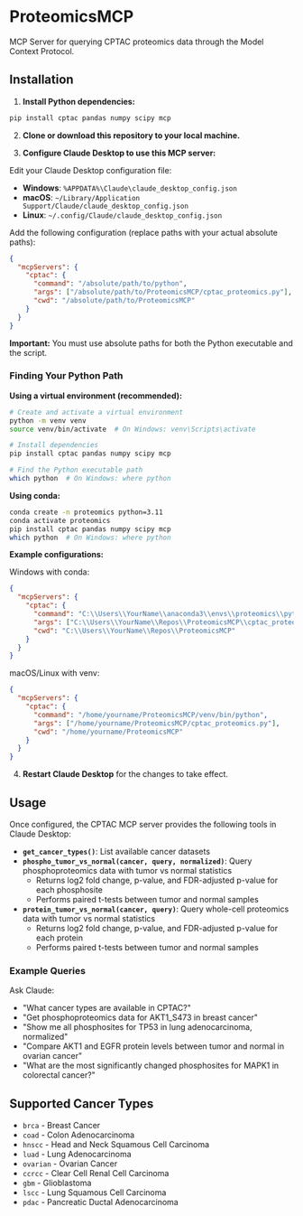 # ProteomicsMCP

MCP Server for querying CPTAC proteomics data through the Model Context Protocol.

## Installation

1. **Install Python dependencies:**

```bash
pip install cptac pandas numpy scipy mcp
```

2. **Clone or download this repository to your local machine.**

3. **Configure Claude Desktop to use this MCP server:**

Edit your Claude Desktop configuration file:
- **Windows**: `%APPDATA%\Claude\claude_desktop_config.json`
- **macOS**: `~/Library/Application Support/Claude/claude_desktop_config.json`
- **Linux**: `~/.config/Claude/claude_desktop_config.json`

Add the following configuration (replace paths with your actual absolute paths):

```json
{
  "mcpServers": {
    "cptac": {
      "command": "/absolute/path/to/python",
      "args": ["/absolute/path/to/ProteomicsMCP/cptac_proteomics.py"],
      "cwd": "/absolute/path/to/ProteomicsMCP"
    }
  }
}
```

**Important:** You must use absolute paths for both the Python executable and the script.

### Finding Your Python Path

**Using a virtual environment (recommended):**
```bash
# Create and activate a virtual environment
python -m venv venv
source venv/bin/activate  # On Windows: venv\Scripts\activate

# Install dependencies
pip install cptac pandas numpy scipy mcp

# Find the Python executable path
which python  # On Windows: where python
```

**Using conda:**
```bash
conda create -n proteomics python=3.11
conda activate proteomics
pip install cptac pandas numpy scipy mcp
which python  # On Windows: where python
```

**Example configurations:**

Windows with conda:
```json
{
  "mcpServers": {
    "cptac": {
      "command": "C:\\Users\\YourName\\anaconda3\\envs\\proteomics\\python.exe",
      "args": ["C:\\Users\\YourName\\Repos\\ProteomicsMCP\\cptac_proteomics.py"],
      "cwd": "C:\\Users\\YourName\\Repos\\ProteomicsMCP"
    }
  }
}
```

macOS/Linux with venv:
```json
{
  "mcpServers": {
    "cptac": {
      "command": "/home/yourname/ProteomicsMCP/venv/bin/python",
      "args": ["/home/yourname/ProteomicsMCP/cptac_proteomics.py"],
      "cwd": "/home/yourname/ProteomicsMCP"
    }
  }
}
```

4. **Restart Claude Desktop** for the changes to take effect.

## Usage

Once configured, the CPTAC MCP server provides the following tools in Claude Desktop:

- **`get_cancer_types()`**: List available cancer datasets
- **`phospho_tumor_vs_normal(cancer, query, normalized)`**: Query phosphoproteomics data with tumor vs normal statistics
  - Returns log2 fold change, p-value, and FDR-adjusted p-value for each phosphosite
  - Performs paired t-tests between tumor and normal samples
- **`protein_tumor_vs_normal(cancer, query)`**: Query whole-cell proteomics data with tumor vs normal statistics
  - Returns log2 fold change, p-value, and FDR-adjusted p-value for each protein
  - Performs paired t-tests between tumor and normal samples

### Example Queries

Ask Claude:
- "What cancer types are available in CPTAC?"
- "Get phosphoproteomics data for AKT1_S473 in breast cancer"
- "Show me all phosphosites for TP53 in lung adenocarcinoma, normalized"
- "Compare AKT1 and EGFR protein levels between tumor and normal in ovarian cancer"
- "What are the most significantly changed phosphosites for MAPK1 in colorectal cancer?"

## Supported Cancer Types

- `brca` - Breast Cancer
- `coad` - Colon Adenocarcinoma
- `hnscc` - Head and Neck Squamous Cell Carcinoma
- `luad` - Lung Adenocarcinoma
- `ovarian` - Ovarian Cancer
- `ccrcc` - Clear Cell Renal Cell Carcinoma
- `gbm` - Glioblastoma
- `lscc` - Lung Squamous Cell Carcinoma
- `pdac` - Pancreatic Ductal Adenocarcinoma